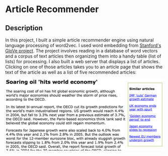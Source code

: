 # Article Recommender

## Description
In this project, I built a simple article recommender engine using natural language processing of word2vec. I used word embedding from [Stanford's GloVe project](https://nlp.stanford.edu/projects/glove/).
The project involves reading in a database of word vectors and a corpus of text articles then organizing them into a handy table (list of lists) for processing. I also built a web server that displays a list of articles. Clicking on one of those articles takes you to an article page that shows the text of the article as well as a list of five recommended articles:
<p>
<img src="/article1.png" width="600">
</p>


